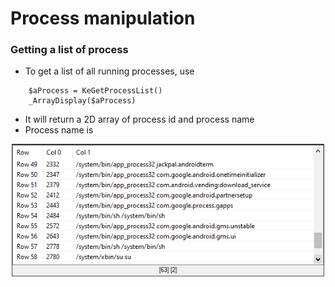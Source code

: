 # Process manipulation
### Getting a list of process
- To get a list of all running processes, use
```autoit
    $aProcess = KeGetProcessList()
	_ArrayDisplay($aProcess)
```
- It will return a 2D array of process id and process name
- Process name is 
<p align="center"><img src="https://raw.githubusercontent.com/thedemons/kesh-autoit/main/documentation/process/getprocesslistresult.png" width="500"></p>
